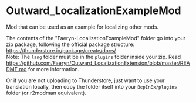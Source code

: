 # Outward_LocalizationExampleMod
Mod that can be used as an example for localizing other mods.

The contents of the "Faeryn-LocalizationExampleMod" folder go into your zip package, following the official package structure: https://thunderstore.io/package/create/docs/  
Note: The `lang` folder must be in the `plugins` folder inside your zip. Read https://github.com/Faeryn/Outward_LocalizationExtension/blob/master/README.md for more information.

Or if you are not uploading to Thunderstore, just want to use your translation locally, then copy the folder itself into your `BepInEx/plugins` folder (or r2modman equivalent).
